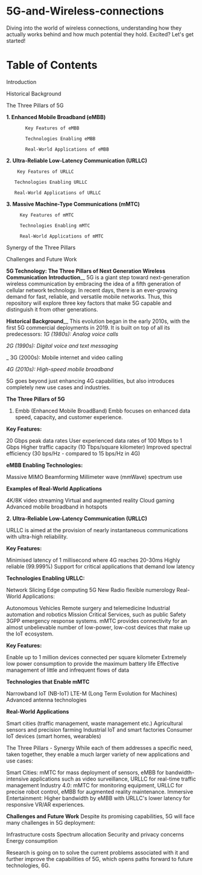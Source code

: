# 5G-and-Wireless-connections
Diving into the world of wireless connections, understanding how they actually works behind and how much potential they hold. Excited? Let's get started!


# Table of Contents
 Introduction
 
 Historical Background
 
 The Three Pillars of 5G
 
 **1. Enhanced Mobile Broadband (eMBB)**


           Key Features of eMBB
	   
           Technologies Enabling eMBB
	   
           Real-World Applications of eMBB
	   
 **2. Ultra-Reliable Low-Latency Communication (URLLC)**
          
	    Key Features of URLLC
         
	   Technologies Enabling URLLC
          
	   Real-World Applications of URLLC

 **3. Massive Machine-Type Communications (mMTC)**
         
	     Key Features of mMTC
            
	     Technologies Enabling mMTC
           
	     Real-World Applications of mMTC

 Synergy of the Three Pillars

 Challenges and Future Work

 **5G Technology: The Three Pillars of Next Generation Wireless Communication**
**Introduction**__
5G is a giant step toward next-generation wireless communication by embracing the idea of a fifth generation of cellular network technology. In recent days, there is an ever-growing demand for fast, reliable, and versatile mobile networks. Thus, this repository will explore three key factors that make 5G capable and distinguish it from other generations.

**Historical Background**__
This evolution began in the early 2010s, with the first 5G commercial deployments in 2019. It is built on top of all its predecessors:
 _1G (1980s): Analog voice calls_
 
 _2G (1990s): Digital voice and text messaging_
 
_ 3G (2000s): Mobile internet and video calling

_4G (2010s): High-speed mobile broadband_

5G goes beyond just enhancing 4G capabilities, but also introduces completely new use cases and industries. 

**The Three Pillars of 5G**
1. Embb (Enhanced Mobile BroadBand)
Embb focuses on enhanced data speed, capacity, and customer experience.


**Key Features:**
    
20 Gbps peak data rates
User experienced data rates of 100 Mbps to 1 Gbps
Higher traffic capacity (10 Tbps/square kilometer)
Improved spectral efficiency (30 bps/Hz - compared to 15 bps/Hz in 4G)
   

**eMBB Enabling Technologies:**
 
Massive MIMO
Beamforming
Millimeter wave (mmWave) spectrum use

**Examples of Real-World Applications**
 
4K/8K video streaming
Virtual and augmented reality
Cloud gaming
Advanced mobile broadband in hotspots

**2. Ultra-Reliable Low-Latency Communication (URLLC)**

URLLC is aimed at the provision of nearly instantaneous communications with ultra-high reliability.

**Key Features:**

Minimised latency of 1 millisecond where 4G reaches 20-30ms
Highly reliable (99.999%)
Support for critical applications that demand low latency

**Technologies Enabling URLLC:**
	
Network Slicing
Edge computing
5G New Radio flexible numerology
Real-World Applications:

Autonomous Vehicles
Remote surgery and telemedicine
Industrial automation and robotics
Mission Critical Services, such as public Safety 3GPP emergency response systems.
mMTC provides connectivity for an almost unbelievable number of low-power, low-cost devices that make up the IoT ecosystem.

**Key Features:**
 
Enable up to 1 million devices connected per square kilometer
Extremely low power consumption to provide the maximum battery life
Effective management of little and infrequent flows of data

**Technologies that Enable mMTC**

Narrowband IoT (NB-IoT)
LTE-M (Long Term Evolution for Machines)
Advanced antenna technologies

**Real-World Applications**

Smart cities (traffic management, waste management etc.)
Agricultural sensors and precision farming
Industrial IoT and smart factories
Consumer IoT devices (smart homes, wearables)

The Three Pillars - Synergy
While each of them addresses a specific need, taken together, they enable a much larger variety of new applications and use cases:

Smart Cities: mMTC for mass deployment of sensors, eMBB for bandwidth-intensive applications such as video surveillance, URLLC for real-time traffic management
Industry 4.0: mMTC for monitoring equipment, URLLC for precise robot control, eMBB for augmented reality maintenance.
Immersive Entertainment: Higher bandwidth by eMBB with URLLC's lower latency for responsive VR/AR experiences.

**Challenges and Future Work**
Despite its promising capabilities, 5G will face many challenges in 5G deployment:

Infrastructure costs
Spectrum allocation
Security and privacy concerns
Energy consumption

Research is going on to solve the current problems associated with it and further improve the capabilities of 5G, which opens paths forward to future technologies, 6G.

